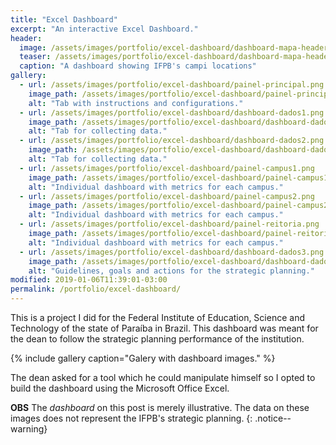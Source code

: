 ```yaml
---
title: "Excel Dashboard"
excerpt: "An interactive Excel Dashboard."
header:
  image: /assets/images/portfolio/excel-dashboard/dashboard-mapa-header.png
  teaser: /assets/images/portfolio/excel-dashboard/dashboard-mapa-header.png
  caption: "A dashboard showing IFPB's campi locations"
gallery:
  - url: /assets/images/portfolio/excel-dashboard/painel-principal.png
    image_path: /assets/images/portfolio/excel-dashboard/painel-principal.png
    alt: "Tab with instructions and configurations."
  - url: /assets/images/portfolio/excel-dashboard/dashboard-dados1.png
    image_path: /assets/images/portfolio/excel-dashboard/dashboard-dados1.png
    alt: "Tab for collecting data."
  - url: /assets/images/portfolio/excel-dashboard/dashboard-dados2.png
    image_path: /assets/images/portfolio/excel-dashboard/dashboard-dados2.png
    alt: "Tab for collecting data."
  - url: /assets/images/portfolio/excel-dashboard/painel-campus1.png
    image_path: /assets/images/portfolio/excel-dashboard/painel-campus1.png
    alt: "Individual dashboard with metrics for each campus."
  - url: /assets/images/portfolio/excel-dashboard/painel-campus2.png
    image_path: /assets/images/portfolio/excel-dashboard/painel-campus2.png
    alt: "Individual dashboard with metrics for each campus."
  - url: /assets/images/portfolio/excel-dashboard/painel-reitoria.png
    image_path: /assets/images/portfolio/excel-dashboard/painel-reitoria.png
    alt: "Individual dashboard with metrics for each campus."
  - url: /assets/images/portfolio/excel-dashboard/dashboard-dados3.png
    image_path: /assets/images/portfolio/excel-dashboard/dashboard-dados3.png
    alt: "Guidelines, goals and actions for the strategic planning."
modified: 2019-01-06T11:39:01-03:00
permalink: /portfolio/excel-dashboard/
---
```


This is a project I did for the Federal Institute of Education, Science and Technology of the state of Paraíba in Brazil. This dashboard was meant for the dean to follow the strategic planning performance of the institution.

{% include gallery caption="Galery with dashboard images." %}

The dean asked for a tool which he could manipulate himself so I opted to build the dashboard using the Microsoft Office Excel.

**OBS** The _dashboard_ on this post is merely illustrative. The data on these images does not represent the IFPB's strategic planning.
{: .notice--warning}

